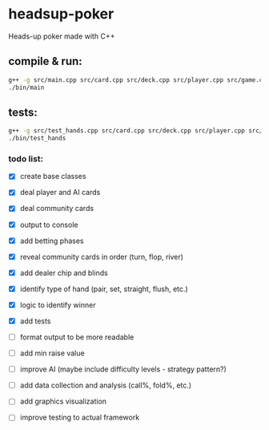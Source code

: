 # headsup-poker
Heads-up poker made with C++

## compile & run:
```bash
g++ -g src/main.cpp src/card.cpp src/deck.cpp src/player.cpp src/game.cpp src/hand_evaluator.cpp -o bin/main
./bin/main
```

## tests:
```bash
g++ -g src/test_hands.cpp src/card.cpp src/deck.cpp src/player.cpp src/game.cpp src/hand_evaluator.cpp -o bin/test_hands
./bin/test_hands
```

### todo list:
- [x] create base classes 
- [x] deal player and AI cards
- [x] deal community cards
- [x] output to console
- [x] add betting phases
- [x] reveal community cards in order (turn, flop, river)
- [x] add dealer chip and blinds
- [x] identify type of hand (pair, set, straight, flush, etc.)
- [x] logic to identify winner
- [x] add tests
- [ ] format output to be more readable
- [ ] add min raise value
- [ ] improve AI (maybe include difficulty levels - strategy pattern?)
- [ ] add data collection and analysis (call%, fold%, etc.)
- [ ] add graphics visualization
- [ ] improve testing to actual framework

